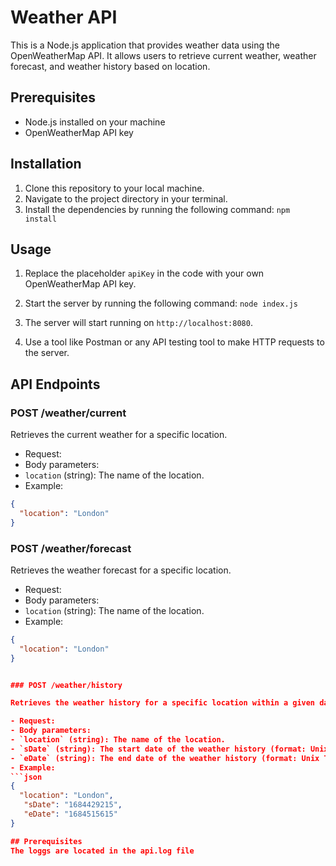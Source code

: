 # Weather API

This is a Node.js application that provides weather data using the OpenWeatherMap API. It allows users to retrieve current weather, weather forecast, and weather history based on location.

## Prerequisites

- Node.js installed on your machine
- OpenWeatherMap API key

## Installation

1. Clone this repository to your local machine.
2. Navigate to the project directory in your terminal.
3. Install the dependencies by running the following command: `npm install`


## Usage

1. Replace the placeholder `apiKey` in the code with your own OpenWeatherMap API key.

2. Start the server by running the following command: `node index.js`


3. The server will start running on `http://localhost:8080`.

4. Use a tool like Postman or any API testing tool to make HTTP requests to the server.

## API Endpoints

### POST /weather/current

Retrieves the current weather for a specific location.

- Request:
- Body parameters:
 - `location` (string): The name of the location.
- Example:
 ```json
 {
   "location": "London"
 }
 ```


### POST /weather/forecast

Retrieves the weather forecast for a specific location.

- Request:
- Body parameters:
 - `location` (string): The name of the location.
- Example:
 ```json
 {
   "location": "London"
 }


### POST /weather/history

Retrieves the weather history for a specific location within a given date range.

- Request:
- Body parameters:
 - `location` (string): The name of the location.
 - `sDate` (string): The start date of the weather history (format: Unix Time).
 - `eDate` (string): The end date of the weather history (format: Unix Time).
- Example:
 ```json
 {
   "location": "London",
    "sDate": "1684429215",
    "eDate": "1684515615"
 }

## Prerequisites
The loggs are located in the api.log file



